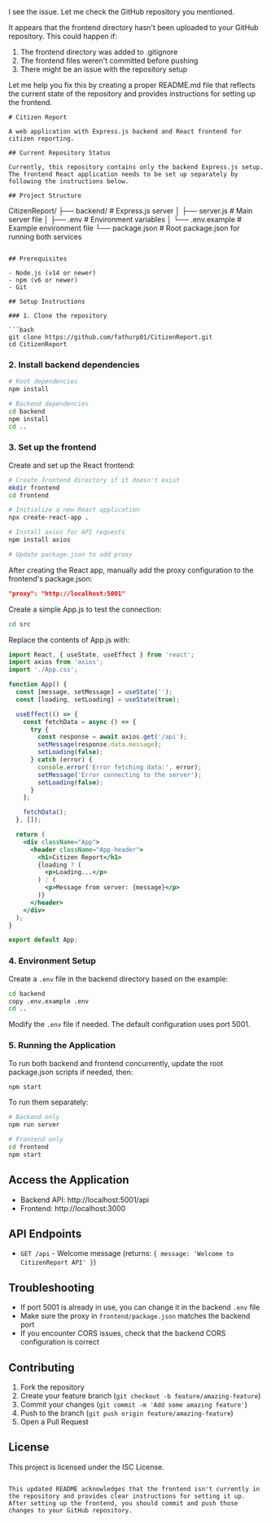 I see the issue. Let me check the GitHub repository you mentioned.

It appears that the frontend directory hasn't been uploaded to your GitHub repository. This could happen if:

1. The frontend directory was added to .gitignore
2. The frontend files weren't committed before pushing
3. There might be an issue with the repository setup

Let me help you fix this by creating a proper README.md file that reflects the current state of the repository and provides instructions for setting up the frontend.

```markdown:d:\Src\Small Project\CitizenReport\README.md
# Citizen Report

A web application with Express.js backend and React frontend for citizen reporting.

## Current Repository Status

Currently, this repository contains only the backend Express.js setup. The frontend React application needs to be set up separately by following the instructions below.

## Project Structure

```
CitizenReport/
├── backend/         # Express.js server
│   ├── server.js    # Main server file
│   ├── .env         # Environment variables
│   └── .env.example # Example environment file
└── package.json     # Root package.json for running both services
```

## Prerequisites

- Node.js (v14 or newer)
- npm (v6 or newer)
- Git

## Setup Instructions

### 1. Clone the repository

```bash
git clone https://github.com/fathurp01/CitizenReport.git
cd CitizenReport
```

### 2. Install backend dependencies

```bash
# Root dependencies
npm install

# Backend dependencies
cd backend
npm install
cd ..
```

### 3. Set up the frontend

Create and set up the React frontend:

```bash
# Create frontend directory if it doesn't exist
mkdir frontend
cd frontend

# Initialize a new React application
npx create-react-app .

# Install axios for API requests
npm install axios

# Update package.json to add proxy
```

After creating the React app, manually add the proxy configuration to the frontend's package.json:

```json
"proxy": "http://localhost:5001"
```

Create a simple App.js to test the connection:

```bash
cd src
```

Replace the contents of App.js with:

```jsx
import React, { useState, useEffect } from 'react';
import axios from 'axios';
import './App.css';

function App() {
  const [message, setMessage] = useState('');
  const [loading, setLoading] = useState(true);

  useEffect(() => {
    const fetchData = async () => {
      try {
        const response = await axios.get('/api');
        setMessage(response.data.message);
        setLoading(false);
      } catch (error) {
        console.error('Error fetching data:', error);
        setMessage('Error connecting to the server');
        setLoading(false);
      }
    };

    fetchData();
  }, []);

  return (
    <div className="App">
      <header className="App-header">
        <h1>Citizen Report</h1>
        {loading ? (
          <p>Loading...</p>
        ) : (
          <p>Message from server: {message}</p>
        )}
      </header>
    </div>
  );
}

export default App;
```

### 4. Environment Setup

Create a `.env` file in the backend directory based on the example:

```bash
cd backend
copy .env.example .env
cd ..
```

Modify the `.env` file if needed. The default configuration uses port 5001.

### 5. Running the Application

To run both backend and frontend concurrently, update the root package.json scripts if needed, then:

```bash
npm start
```

To run them separately:

```bash
# Backend only
npm run server

# Frontend only
cd frontend
npm start
```

## Access the Application

- Backend API: http://localhost:5001/api
- Frontend: http://localhost:3000

## API Endpoints

- `GET /api` - Welcome message (returns: `{ message: 'Welcome to CitizenReport API' }`)

## Troubleshooting

- If port 5001 is already in use, you can change it in the backend `.env` file
- Make sure the proxy in `frontend/package.json` matches the backend port
- If you encounter CORS issues, check that the backend CORS configuration is correct

## Contributing

1. Fork the repository
2. Create your feature branch (`git checkout -b feature/amazing-feature`)
3. Commit your changes (`git commit -m 'Add some amazing feature'`)
4. Push to the branch (`git push origin feature/amazing-feature`)
5. Open a Pull Request

## License

This project is licensed under the ISC License.
```

This updated README acknowledges that the frontend isn't currently in the repository and provides clear instructions for setting it up. After setting up the frontend, you should commit and push those changes to your GitHub repository.